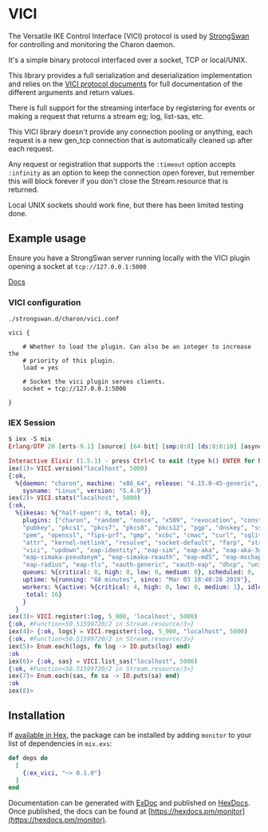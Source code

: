 # VICI

The Versatile IKE Control Interface (VICI) protocol is used by [StrongSwan](https://strongswan.org/) for controlling and monitoring the Charon daemon.

It's a simple binary protocol interfaced over a socket, TCP or local/UNIX.

This library provides a full serialization and deserialization implementation and relies on the [VICI protocol documents](./VICI-PROTOCOL.md) for full documentation of the different arguments and return values.

There is full support for the streaming interface by registering for events or making a request that returns a stream eg; log, list-sas, etc.

This VICI library doesn't provide any connection pooling or anything, each request is a new gen_tcp connection that is automatically cleaned up after each request.

Any request or registration that supports the `:timeout` option accepts `:infinity` as an option to keep the connection open forever, but remember this will block forever if you don't close the Stream.resource that is returned.

Local UNIX sockets should work fine, but there has been limited testing done.

## Example usage

Ensure you have a StrongSwan server running locally with the VICI plugin opening a socket at `tcp://127.0.0.1:5000`

[Docs](https://wiki.strongswan.org/projects/strongswan/wiki/Vici)

### VICI configuration

`./strongswan.d/charon/vici.conf`

```
vici {

    # Whether to load the plugin. Can also be an integer to increase the
    # priority of this plugin.
    load = yes

    # Socket the vici plugin serves clients.
    socket = tcp://127.0.0.1:5000

}
```

### IEX Session

```elixir
$ iex -S mix
Erlang/OTP 20 [erts-9.1] [source] [64-bit] [smp:8:8] [ds:8:8:10] [async-threads:10] [hipe] [kernel-poll:false]

Interactive Elixir (1.5.1) - press Ctrl+C to exit (type h() ENTER for help)
iex(1)> VICI.version("localhost", 5000)
{:ok,
  %{daemon: "charon", machine: "x86_64", release: "4.15.0-45-generic",
    sysname: "Linux", version: "5.4.0"}}
iex(2)> VICI.stats("localhost", 5000)  
{:ok,
  %{ikesas: %{"half-open": 0, total: 0},
    plugins: ["charon", "random", "nonce", "x509", "revocation", "constraints",
    "pubkey", "pkcs1", "pkcs7", "pkcs8", "pkcs12", "pgp", "dnskey", "sshkey",
    "pem", "openssl", "fips-prf", "gmp", "xcbc", "cmac", "curl", "sqlite",
    "attr", "kernel-netlink", "resolve", "socket-default", "farp", "stroke",
    "vici", "updown", "eap-identity", "eap-sim", "eap-aka", "eap-aka-3gpp2",
    "eap-simaka-pseudonym", "eap-simaka-reauth", "eap-md5", "eap-mschapv2",
    "eap-radius", "eap-tls", "xauth-generic", "xauth-eap", "dhcp", "unity"],
    queues: %{critical: 0, high: 0, low: 0, medium: 0}, scheduled: 0,
    uptime: %{running: "68 minutes", since: "Mar 03 18:40:28 2019"},
    workers: %{active: %{critical: 4, high: 0, low: 0, medium: 1}, idle: 11,
     total: 16}
    }
  }
iex(3)> VICI.register(:log, 5_000, 'localhost', 5000)
{:ok, #Function<50.51599720/2 in Stream.resource/3>}
iex(4)> {:ok, logs} = VICI.register(:log, 5_000, "localhost", 5000)
{:ok, #Function<50.51599720/2 in Stream.resource/3>}
iex(5)> Enum.each(logs, fn log -> IO.puts(log) end)                
:ok
iex(6)> {:ok, sas} = VICI.list_sas("localhost", 5000)              
{:ok, #Function<50.51599720/2 in Stream.resource/3>}
iex(7)> Enum.each(sas, fn sa -> IO.puts(sa) end)     
:ok
iex(8)>
```

## Installation

If [available in Hex](https://hex.pm/docs/publish), the package can be installed
by adding `monitor` to your list of dependencies in `mix.exs`:

```elixir
def deps do
  [
    {:ex_vici, "~> 0.1.0"}
  ]
end
```

Documentation can be generated with [ExDoc](https://github.com/elixir-lang/ex_doc)
and published on [HexDocs](https://hexdocs.pm). Once published, the docs can
be found at [https://hexdocs.pm/monitor](https://hexdocs.pm/monitor).

